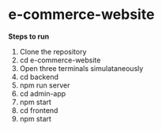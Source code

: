 # e-commerce-website

**Steps to run**
1. Clone the repository
2. cd e-commerce-website
3. Open three terminals simulataneously
4. cd backend
5. npm run server
6. cd admin-app
7. npm start
8. cd frontend
9. npm start
